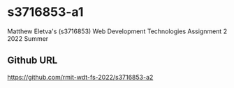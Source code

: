 # s3716853-a1
Matthew Eletva's (s3716853) Web Development Technologies Assignment 2 2022 Summer
## Github URL
https://github.com/rmit-wdt-fs-2022/s3716853-a2
